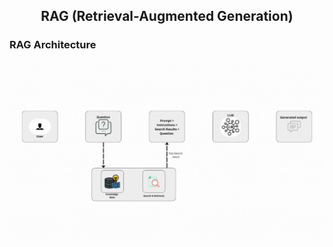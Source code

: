 <h2 align="center">RAG (Retrieval-Augmented Generation) </h2>
<p align="center"></p>
<h3>RAG Architecture</h3>
<img align="center" src="image.gif" alt="Image" width="900"/>
